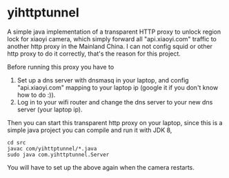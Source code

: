 # yihttptunnel
A simple java implementation of a transparent HTTP proxy to unlock region lock for xiaoyi camera, which simply forward all "api.xiaoyi.com" traffic to another http proxy in the Mainland China. I can not config squid or other http proxy to do it correctly, that's the reason for this project.

Before running this proxy you have to
1. Set up a dns server with dnsmasq in your laptop, and config "api.xiaoyi.com" mapping to your laptop ip (google it if you don't know how to do :)).
2. Log in to your wifi router and change the dns server to your new dns server (your laptop ip).

Then you can start this transparent http proxy on your laptop, since this is a simple java project you can compile and run it with JDK 8,
```
cd src
javac com/yihttptunnel/*.java
sudo java com.yihttptunnel.Server
```

You will have to set up the above again when the camera restarts.

